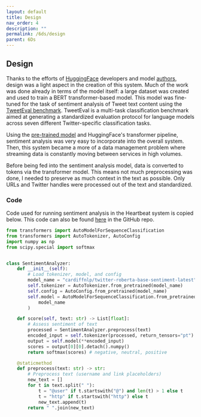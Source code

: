 ```yaml
---
layout: default
title: Design
nav_order: 4
description: ""
permalink: /6ds/design
parent: 6Ds
---
```


## Design

Thanks to the efforts of [HuggingFace](https://huggingface.co/) developers and model [authors](https://github.com/cardiffnlp), design was a light aspect in the creation of this system. Much of the work was done already in terms of the model itself: a large dataset was created and used to train a BERT transformer-based model. This model was fine-tuned for the task of sentiment analysis of Tweet text content using the [TweetEval benchmark](https://arxiv.org/pdf/2010.12421.pdf). TweetEval is a multi-task classification benchmark aimed at generating a standardized evaluation protocol for language models across seven different Twitter-specific classification tasks.

Using the [pre-trained model](https://huggingface.co/cardiffnlp/twitter-roberta-base-sentiment-latest) and HuggingFace's transformer pipeline, sentiment analysis was very easy to incorporate into the overall system. Then, this system became a more of a data management problem where streaming data is constantly moving between services in high volumes.

Before being fed into the sentiment analysis model, data is converted to tokens via the transformer model. This means not much preprocessing was done, I needed to preserve as much context in the text as possible. Only URLs and Twitter handles were processed out of the text and standardized.


### Code

Code used for running sentiment analysis in the Heartbeat system is copied below. This code can also be found [here](https://github.com/jklasa/heartbeat/blob/main/src/analyze/sentiment_analyzer.py) in the GitHub repo.

```python
from transformers import AutoModelForSequenceClassification
from transformers import AutoTokenizer, AutoConfig
import numpy as np
from scipy.special import softmax


class SentimentAnalyzer:
    def __init__(self):
        # Load tokenizer, model, and config
        model_name = "cardiffnlp/twitter-roberta-base-sentiment-latest"
        self.tokenizer = AutoTokenizer.from_pretrained(model_name)
        self.config = AutoConfig.from_pretrained(model_name)
        self.model = AutoModelForSequenceClassification.from_pretrained(
            model_name
        )

    def score(self, text: str) -> List[float]:
        # Assess sentiment of text
        processed = SentimentAnalyzer.preprocess(text)
        encoded_input = self.tokenizer(processed, return_tensors="pt")
        output = self.model(**encoded_input)
        scores = output[0][0].detach().numpy()
        return softmax(scores) # negative, neutral, positive

    @staticmethod
    def preprocess(text: str) -> str:
        # Preprocess text (username and link placeholders)
        new_text = []
        for t in text.split(" "):
            t = "@user" if t.startswith("@") and len(t) > 1 else t
            t = "http" if t.startswith("http") else t
            new_text.append(t)
        return " ".join(new_text)
```
